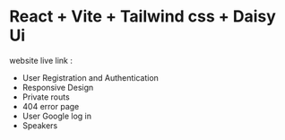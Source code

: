 # React + Vite + Tailwind css + Daisy Ui

 website live link :

- User Registration and Authentication
- Responsive Design
- Private routs
- 404 error page
- User Google log in
- Speakers





